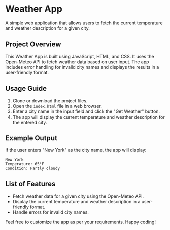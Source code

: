 # Weather App

A simple web application that allows users to fetch the current temperature and weather description for a given city.

## Project Overview

This Weather App is built using JavaScript, HTML, and CSS. It uses the Open-Meteo API to fetch weather data based on user input. The app includes error handling for invalid city names and displays the results in a user-friendly format.

## Usage Guide

1. Clone or download the project files.
2. Open the `index.html` file in a web browser.
3. Enter a city name in the input field and click the "Get Weather" button.
4. The app will display the current temperature and weather description for the entered city.

## Example Output

If the user enters "New York" as the city name, the app will display:

```
New York
Temperature: 65°F
Condition: Partly cloudy
```

## List of Features

- Fetch weather data for a given city using the Open-Meteo API.
- Display the current temperature and weather description in a user-friendly format.
- Handle errors for invalid city names.

Feel free to customize the app as per your requirements. Happy coding!

